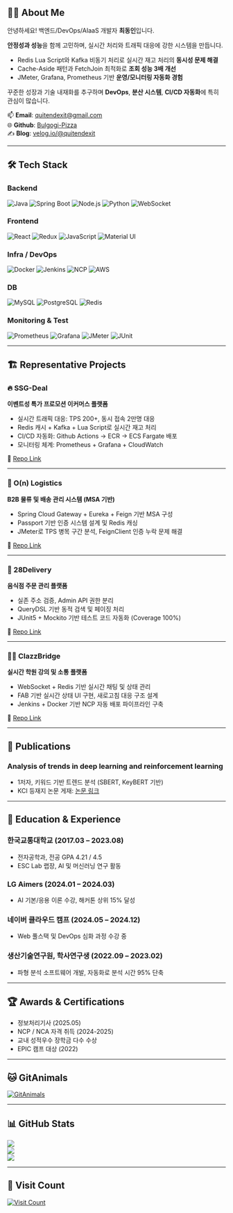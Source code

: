 ## 🧑‍💻 About Me

안녕하세요! 백엔드/DevOps/AIaaS 개발자 **최동인**입니다.

**안정성과 성능**을 함께 고민하며, 실시간 처리와 트래픽 대응에 강한 시스템을 만듭니다.

- Redis Lua Script와 Kafka 비동기 처리로 실시간 재고 처리의 **동시성 문제 해결**
- Cache-Aside 패턴과 FetchJoin 최적화로 **조회 성능 3배 개선**
- JMeter, Grafana, Prometheus 기반 **운영/모니터링 자동화 경험**

꾸준한 성장과 기술 내재화를 추구하며 **DevOps**, **분산 시스템**, **CI/CD 자동화**에 특히 관심이 많습니다.

📫 **Email**: quitendexit@gmail.com  
🌐 **Github**: [Bulgogi-Pizza](https://github.com/Bulgogi-Pizza)  
✍️ **Blog**: [velog.io/@quitendexit](https://velog.io/@quitendexit/posts)

---

## 🛠 Tech Stack

### **Backend**
![Java](https://img.shields.io/badge/Java-ED8B00?style=for-the-badge&logo=java&logoColor=white)
![Spring Boot](https://img.shields.io/badge/Spring%20Boot-6DB33F?style=for-the-badge&logo=springboot&logoColor=white)
![Node.js](https://img.shields.io/badge/Node.js-339933?style=for-the-badge&logo=node.js&logoColor=white)
![Python](https://img.shields.io/badge/Python-3776AB?style=for-the-badge&logo=python&logoColor=white)
![WebSocket](https://img.shields.io/badge/WebSocket-FF9800?style=for-the-badge)

### **Frontend**
![React](https://img.shields.io/badge/React-61DAFB?style=for-the-badge&logo=react&logoColor=black)
![Redux](https://img.shields.io/badge/Redux-764ABC?style=for-the-badge&logo=redux&logoColor=white)
![JavaScript](https://img.shields.io/badge/JavaScript-F7DF1E?style=for-the-badge&logo=javascript&logoColor=black)
![Material UI](https://img.shields.io/badge/MUI-007FFF?style=for-the-badge&logo=mui&logoColor=white)

### **Infra / DevOps**
![Docker](https://img.shields.io/badge/Docker-2496ED?style=for-the-badge&logo=docker&logoColor=white)
![Jenkins](https://img.shields.io/badge/Jenkins-D24939?style=for-the-badge&logo=jenkins&logoColor=white)
![NCP](https://img.shields.io/badge/NCP-03C75A?style=for-the-badge&logo=Naver&logoColor=white)
![AWS](https://img.shields.io/badge/AWS-232F3E?style=for-the-badge&logo=amazonaws&logoColor=white)

### **DB**
![MySQL](https://img.shields.io/badge/MySQL-4479A1?style=for-the-badge&logo=mysql&logoColor=white)
![PostgreSQL](https://img.shields.io/badge/PostgreSQL-336791?style=for-the-badge&logo=postgresql&logoColor=white)
![Redis](https://img.shields.io/badge/Redis-DC382D?style=for-the-badge&logo=redis&logoColor=white)

### **Monitoring & Test**
![Prometheus](https://img.shields.io/badge/Prometheus-E6522C?style=for-the-badge&logo=prometheus&logoColor=white)
![Grafana](https://img.shields.io/badge/Grafana-F46800?style=for-the-badge&logo=grafana&logoColor=white)
![JMeter](https://img.shields.io/badge/JMeter-D22128?style=for-the-badge&logo=apachejmeter&logoColor=white)
![JUnit](https://img.shields.io/badge/JUnit5-25A162?style=for-the-badge&logo=testinglibrary&logoColor=white)

---

## 🏗 Representative Projects

### 🔥 SSG-Deal
**이벤트성 특가 프로모션 이커머스 플랫폼**
- 실시간 트래픽 대응: TPS 200+, 동시 접속 2만명 대응
- Redis 캐시 + Kafka + Lua Script로 실시간 재고 처리
- CI/CD 자동화: Github Actions → ECR → ECS Fargate 배포
- 모니터링 체계: Prometheus + Grafana + CloudWatch

🔗 [Repo Link](https://github.com/O-n-Logistics/ssg-deal-BE)

---

### 🚚 O(n) Logistics
**B2B 물류 및 배송 관리 시스템 (MSA 기반)**
- Spring Cloud Gateway + Eureka + Feign 기반 MSA 구성
- Passport 기반 인증 시스템 설계 및 Redis 캐싱
- JMeter로 TPS 병목 구간 분석, FeignClient 인증 누락 문제 해결

🔗 [Repo Link](https://github.com/O-n-Logistics/Kupang-BE)

---

### 🍱 28Delivery
**음식점 주문 관리 플랫폼**
- 실존 주소 검증, Admin API 권한 분리
- QueryDSL 기반 동적 검색 및 페이징 처리
- JUnit5 + Mockito 기반 테스트 코드 자동화 (Coverage 100%)

🔗 [Repo Link](https://github.com/28delivery/BackEnd)

---

### 👨‍🏫 ClazzBridge
**실시간 학원 강의 및 소통 플랫폼**
- WebSocket + Redis 기반 실시간 채팅 및 상태 관리
- FAB 기반 실시간 상태 UI 구현, 새로고침 대응 구조 설계
- Jenkins + Docker 기반 NCP 자동 배포 파이프라인 구축

🔗 [Repo Link](https://github.com/ClazzBridge)

---

## 📄 Publications

### Analysis of trends in deep learning and reinforcement learning
- 1저자, 키워드 기반 트렌드 분석 (SBERT, KeyBERT 기반)
- KCI 등재지 논문 게재: [논문 링크](https://www.kci.go.kr/kciportal/ci/sereArticleSearch/ciSereArtiView.kci?sereArticleSearchBean.artiId=ART003009724)

---

## 🧠 Education & Experience

### 한국교통대학교 (2017.03 – 2023.08)
- 전자공학과, 전공 GPA 4.21 / 4.5
- ESC Lab 랩장, AI 및 머신러닝 연구 활동

### LG Aimers (2024.01 – 2024.03)
- AI 기본/응용 이론 수강, 해커톤 상위 15% 달성

### 네이버 클라우드 캠프 (2024.05 – 2024.12)
- Web 풀스택 및 DevOps 심화 과정 수강 중

### 생산기술연구원, 학사연구생 (2022.09 – 2023.02)
- 파형 분석 소프트웨어 개발, 자동화로 분석 시간 95% 단축

---

## 🏆 Awards & Certifications

- 정보처리기사 (2025.05)
- NCP / NCA 자격 취득 (2024-2025)
- 교내 성적우수 장학금 다수 수상
- EPIC 캠프 대상 (2022)

---

## 🐱 GitAnimals

[![GitAnimals](https://render.gitanimals.org/farms/Bulgogi-Pizza)](https://github.com/devxb/gitanimals)

---

## 📊 GitHub Stats

![](https://github-readme-stats.vercel.app/api?username=Bulgogi-Pizza&theme=vue&hide_border=false)<br/>
![](https://github-readme-stats.vercel.app/api/top-langs/?username=Bulgogi-Pizza&theme=vue&layout=compact)<br/>
![](https://github-readme-streak-stats.herokuapp.com/?user=Bulgogi-Pizza&theme=vue&hide_border=false)<br/>

---

## 👀 Visit Count

[![Visit Count](https://visitcount.itsvg.in/api?id=Bulgogi-Pizza&label=Profile%20Views&color=3&pretty=true)](https://visitcount.itsvg.in)
